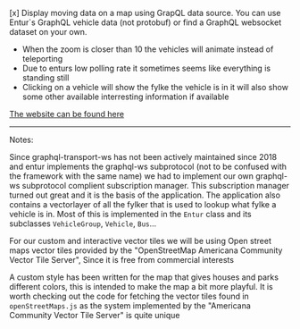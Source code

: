 [x] Display moving data on a map using GrapQL data source. You can use Entur`s GraphQL vehicle data (not protobuf) or find a GraphQL websocket dataset on your own.

- When the zoom is closer than 10 the vehicles will animate instead of teleporting
- Due to enturs low polling rate it sometimes seems like everything is standing still
- Clicking on a vehicle will show the fylke the vehicle is in it will also show some other available interresting information if available

[The website can be found here](https://kristiania-kws2100-2024.github.io/kws2100-exam-Slenderman00/)

---
Notes: 

Since graphql-transport-ws has not been actively maintained since 2018 and entur implements the graphql-ws subprotocol (not to be confused with the framework with the same name) we had to implement our own graphql-ws subprotocol complient subscription manager. This subscription manager turned out great and it is the basis of the application.
The application also contains a vectorlayer of all the fylker that is used to lookup what fylke a vehicle is in. Most of this is implemented in the `Entur` class and its subclasses `VehicleGroup`, `Vehicle`, `Bus`...

For our custom and interactive vector tiles we will be using Open street maps vector tiles provided by the "OpenStreetMap Americana Community Vector Tile Server", Since it is free from commercial interests

A custom style has been written for the map that gives houses and parks different colors, this is intended to make the map a bit more playful. It is worth checking out the code for fetching the vector tiles found in `openStreetMaps.js` as the system implemented by the "Americana Community Vector Tile Server" is quite unique